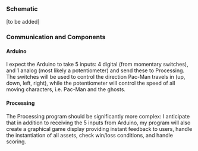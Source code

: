 ### Schematic

[to be added]

### Communication and Components

#### Arduino

I expect the Arduino to take 5 inputs: 4 digital (from momentary switches), and 1 analog (most likely a potentiometer) and send these to Processing. The switches will be used to control the direction Pac-Man travels in (up, down, left, right), while the potentiometer will control the speed of all moving characters, i.e. Pac-Man and the ghosts.

#### Processing

The Processing program should be significantly more complex: I anticipate that in addition to receiving the 5 inputs from Arduino, my program will also create a graphical game display providing instant feedback to users, handle the instantiation of all assets, check win/loss conditions, and handle scoring. 

